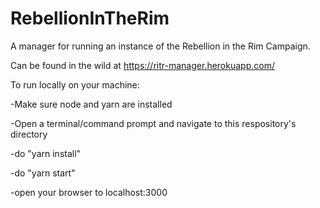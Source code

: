 # RebellionInTheRim
A manager for running an instance of the Rebellion in the Rim Campaign.

Can be found in the wild at https://ritr-manager.herokuapp.com/

To run locally on your machine:

-Make sure node and yarn are installed

-Open a terminal/command prompt and navigate to this respository's directory

-do "yarn install"

-do "yarn start"

-open your browser to localhost:3000
